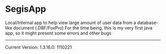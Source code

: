 # SegisApp
Local/Internal app to help view large amount of user data from a database-like document (.DBF/FoxPro)
For the time being, this is my very first java app, so it might present some errors and other bugs

----------------
Current Version: 1.3.16.0: 1110221


